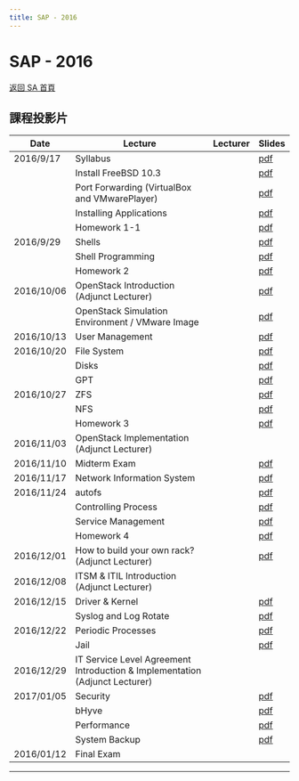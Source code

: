 ```yaml
---
title: SAP - 2016
---
```


# SAP - 2016

[返回 SA 首頁](/sa/)

## 課程投影片

| Date | Lecture | Lecturer | Slides |
|---|---|---|---|
| 2016/9/17 | Syllabus |  | [pdf](slides/105SA_syllabus.pdf) |
|  | Install FreeBSD 10.3 |  | [pdf](slides/01-Install_FreeBSD10.3.pdf) |
|  | Port Forwarding (VirtualBox and VMwarePlayer) |  | [pdf](slides/Port_Forwarding_VirtualBox_VMwarePlayer.pdf) |
|  | Installing Applications |  | [pdf](slides/Installing_Applications.pdf) |
|  | Homework 1-1 |  | [pdf](slides/Hw1-1_spec.pdf) |
| 2016/9/29 | Shells |  | [pdf](slides/Shells.pdf) |
|  | Shell Programming |  | [pdf](slides/ShellProgramming.pdf) |
|  | Homework 2 |  | [pdf](slides/HW2.pdf) |
| 2016/10/06 | OpenStack Introduction (Adjunct Lecturer) |  | [pdf](slides/OpenStack_Introduction.pdf) |
|  | OpenStack Simulation Environment / VMware Image |  | [pdf](https://drive.google.com/open?id=0BxWlOhX0WI3UNEFmdkNTT0FnLU0) |
| 2016/10/13 | User Management |  | [pdf](slides/User_Management_16101301.pdf) |
| 2016/10/20 | File System |  | [pdf](slides/SAP2016_FileSystem.pdf) |
|  | Disks |  | [pdf](slides/SAP2016_Disks.pdf) |
|  | GPT |  | [pdf](slides/SAP2016_GPT.pdf) |
| 2016/10/27 | ZFS |  | [pdf](slides/SAP2016_ZFS.pdf) |
|  | NFS |  | [pdf](slides/SAP2016_NFS.pdf) |
|  | Homework 3 |  | [pdf](slides/SAP2016_HW3.pdf) |
| 2016/11/03 | OpenStack Implementation (Adjunct Lecturer) |  |  |
| 2016/11/10 | Midterm Exam |  | [pdf](slides/SAP2016_MidExam.pdf) |
| 2016/11/17 | Network Information System |  | [pdf](slides/SAP2016_NIS.pdf) |
| 2016/11/24 | autofs |  | [pdf](slides/SAP2016_autofs.pdf) |
|  | Controlling Process |  | [pdf](slides/SAP2016_Controlling_Process.pdf) |
|  | Service Management |  | [pdf](slides/SAP2016_Service_Management.pdf) |
|  | Homework 4 |  | [pdf](slides/SAP2016_HW4.pdf) |
| 2016/12/01 | How to build your own rack? (Adjunct Lecturer) |  | [pdf](slides/Overview_of_DevOps_20161201.pdf) |
| 2016/12/08 | ITSM & ITIL Introduction (Adjunct Lecturer) |  |  |
| 2016/12/15 | Driver & Kernel |  | [pdf](slides/SAP2016_Driver_and_Kernel.pdf) |
|  | Syslog and Log Rotate |  | [pdf](slides/SAP2016_Syslog_and_LogRotate.pdf) |
| 2016/12/22 | Periodic Processes |  | [pdf](slides/SAP2016_Periodic_Processes.pdf) |
|  | Jail |  | [pdf](slides/SAP2016_Jail.pdf) |
| 2016/12/29 | IT Service Level Agreement Introduction & Implementation (Adjunct Lecturer) |  |  |
| 2017/01/05 | Security |  | [pdf](slides/SAP2016_Security.pdf) |
|  | bHyve |  | [pdf](slides/SAP2016_bHyve.pdf) |
|  | Performance |  | [pdf](slides/SAP2016_Performance.pdf) |
|  | System Backup |  | [pdf](slides/SAP2016_Backups.pdf) |
| 2016/01/12 | Final Exam |  |  |

---
